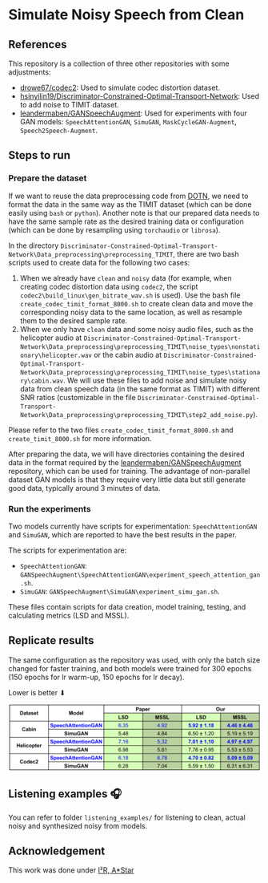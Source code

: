 # Simulate Noisy Speech from Clean

## References

This repository is a collection of three other repositories with some adjustments:

- [drowe67/codec2](https://github.com/drowe67/codec2): Used to simulate codec distortion dataset.
- [hsinyilin19/Discriminator-Constrained-Optimal-Transport-Network](https://github.com/hsinyilin19/Discriminator-Constrained-Optimal-Transport-Network): Used to add noise to TIMIT dataset.
- [leandermaben/GANSpeechAugment](https://github.com/leandermaben/GANSpeechAugment/): Used for experiments with four GAN models: `SpeechAttentionGAN`, `SimuGAN`, `MaskCycleGAN-Augment`, `Speech2Speech-Augment`.

## Steps to run

### Prepare the dataset

If we want to reuse the data preprocessing code from [DOTN](https://github.com/tuanio/simulate-noisy-speech-from-clean/tree/main/Discriminator-Constrained-Optimal-Transport-Network), we need to format the data in the same way as the TIMIT dataset (which can be done easily using `bash` or `python`). Another note is that our prepared data needs to have the same sample rate as the desired training data or configuration (which can be done by resampling using `torchaudio` or `librosa`).

In the directory `Discriminator-Constrained-Optimal-Transport-Network\Data_preprocessing\preprocessing_TIMIT`, there are two bash scripts used to create data for the following two cases:

1. When we already have `clean` and `noisy` data (for example, when creating codec distortion data using `codec2`, the script `codec2\build_linux\gen_bitrate_wav.sh` is used). Use the bash file `create_codec_timit_format_8000.sh` to create clean data and move the corresponding noisy data to the same location, as well as resample them to the desired sample rate.
2. When we only have `clean` data and some noisy audio files, such as the helicopter audio at `Discriminator-Constrained-Optimal-Transport-Network\Data_preprocessing\preprocessing_TIMIT\noise_types\nonstationary\helicopter.wav` or the cabin audio at `Discriminator-Constrained-Optimal-Transport-Network\Data_preprocessing\preprocessing_TIMIT\noise_types\stationary\cabin.wav`. We will use these files to add noise and simulate noisy data from clean speech data (in the same format as TIMIT) with different SNR ratios (customizable in the file `Discriminator-Constrained-Optimal-Transport-Network\Data_preprocessing\preprocessing_TIMIT\step2_add_noise.py`).

Please refer to the two files `create_codec_timit_format_8000.sh` and `create_timit_8000.sh` for more information.

After preparing the data, we will have directories containing the desired data in the format required by the [leandermaben/GANSpeechAugment](https://github.com/leandermaben/GANSpeechAugment/) repository, which can be used for training. The advantage of non-parallel dataset GAN models is that they require very little data but still generate good data, typically around 3 minutes of data.

### Run the experiments

Two models currently have scripts for experimentation: `SpeechAttentionGAN` and `SimuGAN`, which are reported to have the best results in the paper.

The scripts for experimentation are:

- `SpeechAttentionGAN`: `GANSpeechAugment\SpeechAttentionGAN\experiment_speech_attention_gan.sh`.
- `SimuGAN`: `GANSpeechAugment\SimuGAN\experiment_simu_gan.sh`.

These files contain scripts for data creation, model training, testing, and calculating metrics (LSD and MSSL).

## Replicate results

The same configuration as the repository was used, with only the batch size changed for faster training, and both models were trained for 300 epochs (150 epochs for lr warm-up, 150 epochs for lr decay).

Lower is better ⬇

![alt text](assets/simulate_results.png)

## Listening examples 🎧

You can refer to folder `listening_examples/` for listening to clean, actual noisy and synthesized noisy from models.

## Acknowledgement

This work was done under [I²R, A*Star](https://www.a-star.edu.sg/i2r)